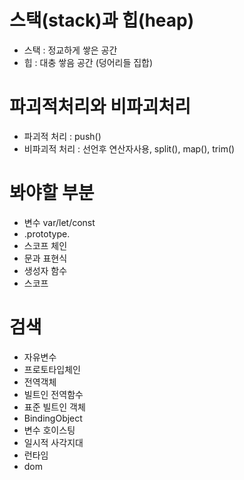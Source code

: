# 스택(stack)과 힙(heap)
- 스택 : 정교하게 쌓은 공간 
- 힙 : 대충 쌓음 공간 (덩어리들 집합)

# 파괴적처리와 비파괴처리
- 파괴적 처리 : push()
- 비파괴적 처리 : 선언후 연산자사용, split(), map(), trim()

# 봐야할 부분
- 변수 var/let/const
- .prototype.
- 스코프 체인
- 문과 표현식
- 생성자 함수
- 스코프

# 검색
- 자유변수
- 프로토타입체인
- 전역객체
- 빌트인 전역함수
- 표준 빌트인 객체
- BindingObject
- 변수 호이스팅
- 일시적 사각지대
- 런타임
- dom

